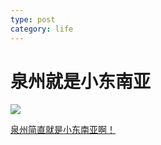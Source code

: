 ```yaml
---
type: post
category: life
---
```

# 泉州就是小东南亚

![](https://i2.hdslb.com/bfs/archive/b374dbf4f0da2222817a93a0364091a3d14c1388.jpg@320w_200h_100Q_1c.webp)

[泉州简直就是小东南亚啊！](https://www.bilibili.com/video/av27970422)